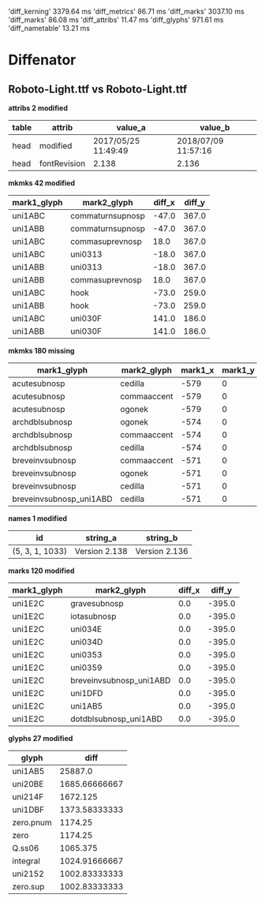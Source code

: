 'diff_kerning'  3379.64 ms
'diff_metrics'  86.71 ms
'diff_marks'  3037.10 ms
'diff_marks'  86.08 ms
'diff_attribs'  11.47 ms
'diff_glyphs'  971.61 ms
'diff_nametable'  13.21 ms
# Diffenator
## Roboto-Light.ttf vs Roboto-Light.ttf

**attribs 2 modified**


table | attrib | value_a | value_b
--- | --- | --- | --- | 
head | modified | 2017/05/25 11:49:49 | 2018/07/09 11:57:16
head | fontRevision | 2.138 | 2.136

**mkmks 42 modified**


mark1_glyph | mark2_glyph | diff_x | diff_y
--- | --- | --- | --- | 
uni1ABC | commaturnsupnosp | -47.0 | 367.0
uni1ABB | commaturnsupnosp | -47.0 | 367.0
uni1ABC | commasuprevnosp | 18.0 | 367.0
uni1ABC | uni0313 | -18.0 | 367.0
uni1ABB | uni0313 | -18.0 | 367.0
uni1ABB | commasuprevnosp | 18.0 | 367.0
uni1ABC | hook | -73.0 | 259.0
uni1ABB | hook | -73.0 | 259.0
uni1ABC | uni030F | 141.0 | 186.0
uni1ABB | uni030F | 141.0 | 186.0

**mkmks 180 missing**


mark1_glyph | mark2_glyph | mark1_x | mark1_y | mark2_x | mark2_y
--- | --- | --- | --- | --- | --- | 
acutesubnosp | cedilla | -579 | 0 | 196 | -437
acutesubnosp | commaaccent | -579 | 0 | 251 | -183
acutesubnosp | ogonek | -579 | 0 | 296 | -414
archdblsubnosp | ogonek | -574 | 0 | 296 | -414
archdblsubnosp | commaaccent | -574 | 0 | 251 | -183
archdblsubnosp | cedilla | -574 | 0 | 196 | -437
breveinvsubnosp | commaaccent | -571 | 0 | 251 | -183
breveinvsubnosp | ogonek | -571 | 0 | 296 | -414
breveinvsubnosp | cedilla | -571 | 0 | 196 | -437
breveinvsubnosp_uni1ABD | cedilla | -571 | 0 | 196 | -437

**names 1 modified**


id | string_a | string_b
--- | --- | --- | 
(5, 3, 1, 1033) | Version 2.138 | Version 2.136

**marks 120 modified**


mark1_glyph | mark2_glyph | diff_x | diff_y
--- | --- | --- | --- | 
uni1E2C | gravesubnosp | 0.0 | -395.0
uni1E2C | iotasubnosp | 0.0 | -395.0
uni1E2C | uni034E | 0.0 | -395.0
uni1E2C | uni034D | 0.0 | -395.0
uni1E2C | uni0353 | 0.0 | -395.0
uni1E2C | uni0359 | 0.0 | -395.0
uni1E2C | breveinvsubnosp_uni1ABD | 0.0 | -395.0
uni1E2C | uni1DFD | 0.0 | -395.0
uni1E2C | uni1AB5 | 0.0 | -395.0
uni1E2C | dotdblsubnosp_uni1ABD | 0.0 | -395.0

**glyphs 27 modified**


glyph | diff
--- | --- | 
uni1AB5 | 25887.0
uni20BE | 1685.66666667
uni214F | 1672.125
uni1DBF | 1373.58333333
zero.pnum | 1174.25
zero | 1174.25
Q.ss06 | 1065.375
integral | 1024.91666667
uni2152 | 1002.83333333
zero.sup | 1002.83333333
